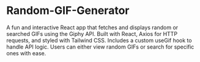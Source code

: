 # Random-GIF-Generator
A fun and interactive React app that fetches and displays random or searched GIFs using the Giphy API. Built with React, Axios for HTTP requests, and styled with Tailwind CSS. Includes a custom useGif hook to handle API logic. Users can either view random GIFs or search for specific ones with ease.
